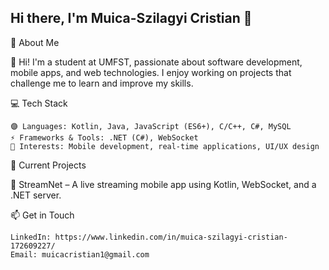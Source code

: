 ## Hi there, I'm Muica-Szilagyi Cristian 👋

🚀 About Me

👋 Hi! I'm a student at UMFST, passionate about software development, mobile apps, and web technologies. I enjoy working on projects that challenge me to learn and improve my skills.

💻 Tech Stack

    🟣 Languages: Kotlin, Java, JavaScript (ES6+), C/C++, C#, MySQL
    ⚡ Frameworks & Tools: .NET (C#), WebSocket
    🎯 Interests: Mobile development, real-time applications, UI/UX design

📌 Current Projects

🔹 StreamNet – A live streaming mobile app using Kotlin, WebSocket, and a .NET server.

📫 Get in Touch

    LinkedIn: https://www.linkedin.com/in/muica-szilagyi-cristian-172609227/
    Email: muicacristian1@gmail.com
